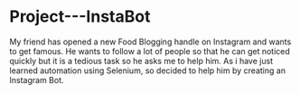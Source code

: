 # Project---InstaBot
My friend has opened a new Food Blogging handle on Instagram and wants to get famous. He wants to follow a lot of people so that he can get noticed quickly but it is a tedious task so he asks me to help him. As i have just learned automation using Selenium, so decided to help him by creating an Instagram Bot.
